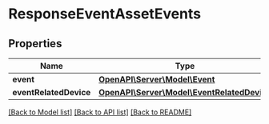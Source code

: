 # ResponseEventAssetEvents

## Properties
Name | Type | Description | Notes
------------ | ------------- | ------------- | -------------
**event** | [**OpenAPI\Server\Model\Event**](Event.md) |  | 
**eventRelatedDevice** | [**OpenAPI\Server\Model\EventRelatedDevice**](EventRelatedDevice.md) |  | 

[[Back to Model list]](../README.md#documentation-for-models) [[Back to API list]](../README.md#documentation-for-api-endpoints) [[Back to README]](../README.md)


